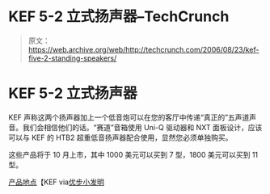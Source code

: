 # KEF 5-2 立式扬声器–TechCrunch

> 原文：<https://web.archive.org/web/http://techcrunch.com/2006/08/23/kef-five-2-standing-speakers/>

# KEF 5-2 立式扬声器

 KEF 声称这两个扬声器加上一个低音炮可以在您的客厅中传递“真正的”五声道声音。我们会相信他们的话。“赛道”音箱使用 Uni-Q 驱动器和 NXT 面板设计，应该可以与 KEF 的 HTB2 超重低音扬声器配合使用，显然您必须单独购买。

这些产品将于 10 月上市，其中 1000 美元可以买到 7 型，1800 美元可以买到 11 型。

[产品地点](https://web.archive.org/web/20201020071208/http://www.kef.com/)【KEF via[优步小发明](https://web.archive.org/web/20201020071208/http://www.ubergizmo.com/15/archives/2006/08/kef_five2_series_speakers.html)